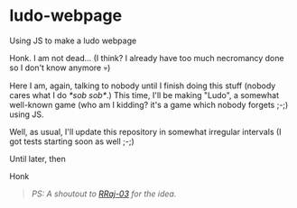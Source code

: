 # ludo-webpage
Using JS to make a ludo webpage

Honk. I am not dead... (I think? I already have too much necromancy done so I don't know anymore :skull:)

Here I am, again, talking to nobody until I finish doing this stuff (nobody cares what I do _\*sob sob\*_.) This time, I'll be making "Ludo", a somewhat well-known game (who am I kidding? it's a game which nobody forgets ;-;) using JS.

Well, as usual, I'll update this repository in somewhat irregular intervals (I got tests starting soon as well ;-;)

Until later, then

Honk

> *PS: A shoutout to [RRaj-03](https://github.com/RRaj-03) for the idea.*